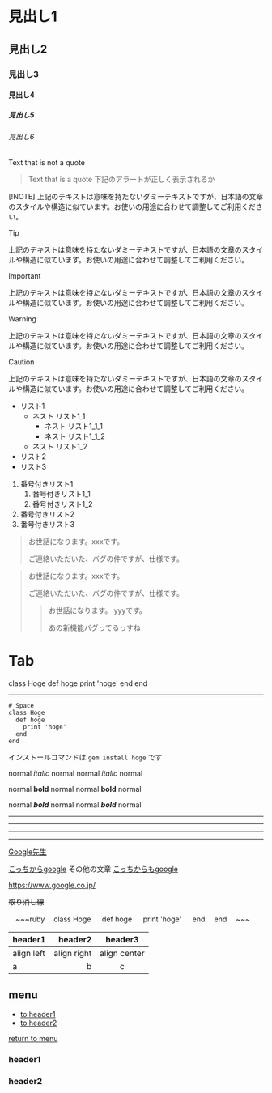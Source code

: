 # 見出し1
## 見出し2
### 見出し3
#### 見出し4
##### 見出し5
###### 見出し6

Text that is not a quote

> Text that is a quote
下記のアラートが正しく表示されるか

[!NOTE]
上記のテキストは意味を持たないダミーテキストですが、日本語の文章のスタイルや構造に似ています。お使いの用途に合わせて調整してご利用ください。

> [!TIP]
> 上記のテキストは意味を持たないダミーテキストですが、日本語の文章のスタイルや構造に似ています。お使いの用途に合わせて調整してご利用ください。

> [!IMPORTANT]
> 上記のテキストは意味を持たないダミーテキストですが、日本語の文章のスタイルや構造に似ています。お使いの用途に合わせて調整してご利用ください。

> [!WARNING]
> 上記のテキストは意味を持たないダミーテキストですが、日本語の文章のスタイルや構造に似ています。お使いの用途に合わせて調整してご利用ください。

> [!CAUTION]
> 上記のテキストは意味を持たないダミーテキストですが、日本語の文章のスタイルや構造に似ています。お使いの用途に合わせて調整してご利用ください。


- リスト1
    - ネスト リスト1_1
        - ネスト リスト1_1_1
        - ネスト リスト1_1_2
    - ネスト リスト1_2
- リスト2
- リスト3

1. 番号付きリスト1
    1. 番号付きリスト1_1
    1. 番号付きリスト1_2
1. 番号付きリスト2
1. 番号付きリスト3

> お世話になります。xxxです。
> 
> ご連絡いただいた、バグの件ですが、仕様です。

> お世話になります。xxxです。
> 
> ご連絡いただいた、バグの件ですが、仕様です。
>> お世話になります。 yyyです。
>> 
>> あの新機能バグってるっすね

  # Tab
  class Hoge
    def hoge
      print 'hoge'
    end
  end

---

    # Space
    class Hoge
      def hoge
        print 'hoge'
      end
    end

インストールコマンドは `gem install hoge` です

normal *italic* normal
normal _italic_ normal

normal **bold** normal
normal __bold__ normal

normal ***bold*** normal
normal ___bold___ normal


***

___

---

*    *    *


[Google先生](https://www.google.co.jp/)

[こっちからgoogle][google]
その他の文章
[こっちからもgoogle][google]

[google]: https://www.google.co.jp/

https://www.google.co.jp/

~~取り消し線~~

　~~~ruby
　class Hoge
　  def hoge
　    print 'hoge'
　  end
　end
　~~~

|header1|header2|header3|
|:--|--:|:--:|
|align left|align right|align center|
|a|b|c|

## menu
* [to header1](#header1)
* [to header2](#header2)

<!-- some long code -->

[return to menu](#menu)
### header1
### header2

